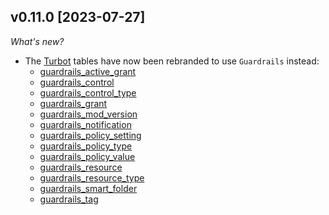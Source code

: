 ## v0.11.0 [2023-07-27]

_What's new?_

- The [Turbot](https://hub.steampipe.io/plugins/turbot/turbot/tables) tables have now been rebranded to use `Guardrails` instead:
  - [guardrails_active_grant](https://hub.steampipe.io/plugins/turbot/turbot/tables/guardrails_active_grant)
  - [guardrails_control](https://hub.steampipe.io/plugins/turbot/turbot/tables/guardrails_control)
  - [guardrails_control_type](https://hub.steampipe.io/plugins/turbot/turbot/tables/guardrails_control_type)
  - [guardrails_grant](https://hub.steampipe.io/plugins/turbot/turbot/tables/guardrails_grant)
  - [guardrails_mod_version](https://hub.steampipe.io/plugins/turbot/turbot/tables/guardrails_mod_version)
  - [guardrails_notification](https://hub.steampipe.io/plugins/turbot/turbot/tables/guardrails_notification)
  - [guardrails_policy_setting](https://hub.steampipe.io/plugins/turbot/turbot/tables/guardrails_policy_setting)
  - [guardrails_policy_type](https://hub.steampipe.io/plugins/turbot/turbot/tables/guardrails_policy_type)
  - [guardrails_policy_value](https://hub.steampipe.io/plugins/turbot/turbot/tables/guardrails_policy_value)
  - [guardrails_resource](https://hub.steampipe.io/plugins/turbot/turbot/tables/guardrails_resource)
  - [guardrails_resource_type](https://hub.steampipe.io/plugins/turbot/turbot/tables/guardrails_resource_type)
  - [guardrails_smart_folder](https://hub.steampipe.io/plugins/turbot/turbot/tables/guardrails_smart_folder)
  - [guardrails_tag](https://hub.steampipe.io/plugins/turbot/turbot/tables/guardrails_tag)

